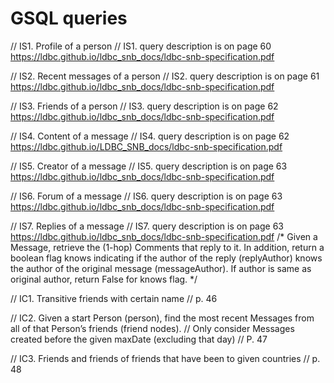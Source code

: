 # GSQL queries

// IS1. Profile of a person
// IS1. query description is on page 60 https://ldbc.github.io/ldbc_snb_docs/ldbc-snb-specification.pdf

// IS2. Recent messages of a person
// IS2. query description is on page 61 https://ldbc.github.io/ldbc_snb_docs/ldbc-snb-specification.pdf

// IS3. Friends of a person
// IS3. query description is on page 62 https://ldbc.github.io/ldbc_snb_docs/ldbc-snb-specification.pdf

// IS4. Content of a message
// IS4. query description is on page 62 https://ldbc.github.io/LDBC_SNB_docs/ldbc-snb-specification.pdf

// IS5. Creator of a message
// IS5. query description is on page 63 https://ldbc.github.io/ldbc_snb_docs/ldbc-snb-specification.pdf

// IS6. Forum of a message
// IS6. query description is on page 63 https://ldbc.github.io/ldbc_snb_docs/ldbc-snb-specification.pdf

// IS7. Replies of a message
// IS7. query description is on page 63 https://ldbc.github.io/ldbc_snb_docs/ldbc-snb-specification.pdf
/*
Given a Message, retrieve the (1-hop) Comments that reply to it.
In addition, return a boolean flag knows indicating if the author of the reply (replyAuthor) knows
the author of the original message (messageAuthor). If author is same as original author, return
False for knows flag.
*/


// IC1. Transitive friends with certain name
// p. 46

// IC2. Given a start Person (person), find the most recent Messages from all of that Person’s friends (friend  nodes). 
//      Only consider Messages created before the given maxDate (excluding that day)
// P. 47

// IC3. Friends and friends of friends that have been to given countries
// p. 48
